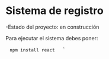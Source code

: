 <h1>Sistema de registro</h1>

-Estado del proyecto: en construcción

Para ejecutar el sistema debes poner:

 ` ` `npm install react ` ` ` `
